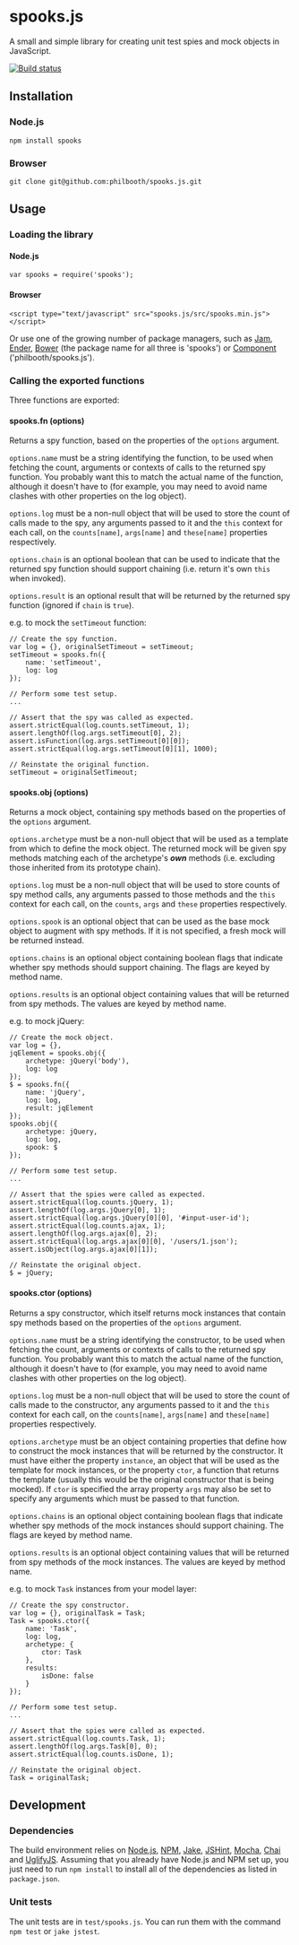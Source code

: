 # spooks.js

A small and simple library
for creating unit test spies and mock objects
in JavaScript.

[![Build status][ci-image]][ci-status]

## Installation

### Node.js

`npm install spooks`

### Browser

`git clone git@github.com:philbooth/spooks.js.git`

## Usage

### Loading the library

#### Node.js

```
var spooks = require('spooks');
```

#### Browser

```
<script type="text/javascript" src="spooks.js/src/spooks.min.js"></script>
```

Or use one of the growing number of package managers, such as
[Jam][jam],
[Ender][ender],
[Bower][bower]
(the package name for all three is 'spooks')
or [Component][component] ('philbooth/spooks.js').

### Calling the exported functions

Three functions are exported:

#### spooks.fn (options)

Returns a spy function,
based on the properties of the `options` argument.

`options.name` must be a string identifying the function,
to be used when fetching the count,
arguments
or contexts
of calls to the returned spy function.
You probably want this to match
the actual name of the function,
although it doesn't have to
(for example,
you may need to avoid name clashes
with other properties on the log object).

`options.log` must be a non-null object
that will be used to store the count of calls made to the spy,
any arguments passed to it
and the `this` context for each call,
on the `counts[name]`,
`args[name]`
and `these[name]`
properties respectively.

`options.chain` is an optional boolean
that can be used to indicate that
the returned spy function should support chaining
(i.e. return it's own `this` when invoked).

`options.result` is an optional result
that will be returned by the returned spy function
(ignored if `chain` is `true`).

e.g. to mock the `setTimeout` function:

```
// Create the spy function.
var log = {}, originalSetTimeout = setTimeout;
setTimeout = spooks.fn({
    name: 'setTimeout',
    log: log
});

// Perform some test setup.
...

// Assert that the spy was called as expected.
assert.strictEqual(log.counts.setTimeout, 1);
assert.lengthOf(log.args.setTimeout[0], 2);
assert.isFunction(log.args.setTimeout[0][0]);
assert.strictEqual(log.args.setTimeout[0][1], 1000);

// Reinstate the original function.
setTimeout = originalSetTimeout;
```

#### spooks.obj (options)

Returns a mock object,
containing spy methods
based on the properties of the `options` argument.

`options.archetype` must be a non-null object
that will be used as a template
from which to define the mock object.
The returned mock will be given spy methods
matching each of the archetype's _**own**_ methods
(i.e. excluding those inherited from its prototype chain).

`options.log` must be a non-null object
that will be used to store counts of spy method calls,
any arguments passed to those methods
and the `this` context for each call,
on the `counts`, `args` and `these` properties respectively.

`options.spook` is an optional object
that can be used as the base mock object
to augment with spy methods.
If it is not specified,
a fresh mock will be returned instead.

`options.chains` is an optional object
containing boolean flags that indicate whether
spy methods should support chaining.
The flags are keyed by method name.

`options.results` is an optional object
containing values that will be returned
from spy methods.
The values are keyed by method name.

e.g. to mock jQuery:

```
// Create the mock object.
var log = {},
jqElement = spooks.obj({
    archetype: jQuery('body'),
    log: log
});
$ = spooks.fn({
    name: 'jQuery',
    log: log,
    result: jqElement
});
spooks.obj({
    archetype: jQuery,
    log: log,
    spook: $
});

// Perform some test setup.
...

// Assert that the spies were called as expected.
assert.strictEqual(log.counts.jQuery, 1);
assert.lengthOf(log.args.jQuery[0], 1);
assert.strictEqual(log.args.jQuery[0][0], '#input-user-id');
assert.strictEqual(log.counts.ajax, 1);
assert.lengthOf(log.args.ajax[0], 2);
assert.strictEqual(log.args.ajax[0][0], '/users/1.json');
assert.isObject(log.args.ajax[0][1]);

// Reinstate the original object.
$ = jQuery;
```

#### spooks.ctor (options)

Returns a spy constructor,
which itself returns mock instances
that contain spy methods
based on the properties of the `options` argument.

`options.name` must be a string identifying the constructor,
to be used when fetching the count,
arguments
or contexts
of calls to the returned spy function.
You probably want this to match
the actual name of the function,
although it doesn't have to
(for example,
you may need to avoid name clashes
with other properties on the log object).

`options.log` must be a non-null object
that will be used to store the count of calls made to the constructor,
any arguments passed to it
and the `this` context for each call,
on the `counts[name]`,
`args[name]`
and `these[name]`
properties respectively.

`options.archetype` must be an object
containing properties that define
how to construct the mock instances
that will be returned by the constructor.
It must have either the property `instance`,
an object that will be used as the template for mock instances,
or the property `ctor`,
a function that returns the template
(usually this would be the original constructor that is being mocked).
If `ctor` is specified
the array property `args` may also be set
to specify any arguments which must be passed to that function.

`options.chains` is an optional object
containing boolean flags that indicate whether
spy methods of the mock instances should support chaining.
The flags are keyed by method name.

`options.results` is an optional object
containing values that will be returned
from spy methods of the mock instances.
The values are keyed by method name.

e.g. to mock `Task` instances from your model layer:

```
// Create the spy constructor.
var log = {}, originalTask = Task;
Task = spooks.ctor({
	name: 'Task',
	log: log,
	archetype: {
		ctor: Task
	},
	results:
		isDone: false
	}
});

// Perform some test setup.
...

// Assert that the spies were called as expected.
assert.strictEqual(log.counts.Task, 1);
assert.lengthOf(log.args.Task[0], 0);
assert.strictEqual(log.counts.isDone, 1);

// Reinstate the original object.
Task = originalTask;
```

## Development

### Dependencies

The build environment relies on
[Node.js][node],
[NPM],
[Jake],
[JSHint],
[Mocha],
[Chai] and
[UglifyJS].
Assuming that you already have Node.js and NPM set up,
you just need to run `npm install`
to install all of the dependencies
as listed in `package.json`.

### Unit tests

The unit tests are in `test/spooks.js`.
You can run them with the command `npm test`
or `jake jstest`.

[ci-image]: https://secure.travis-ci.org/philbooth/spooks.js.png?branch=master
[ci-status]: http://travis-ci.org/#!/philbooth/spooks.js
[jam]: http://jamjs.org/
[ender]: https://github.com/ender-js/Ender
[bower]: https://github.com/twitter/bower
[component]: https://github.com/component/component
[node]: http://nodejs.org/
[npm]: https://npmjs.org/
[jake]: https://github.com/mde/jake
[jshint]: https://github.com/jshint/node-jshint
[mocha]: http://visionmedia.github.com/mocha
[chai]: http://chaijs.com/
[uglifyjs]: https://github.com/mishoo/UglifyJS

